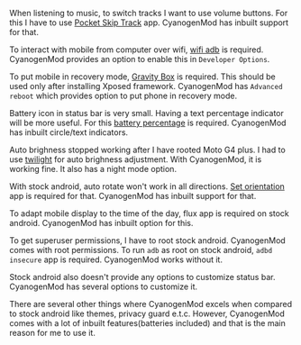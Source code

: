 <!--
.. title: Why I Use CyanogenMod?
.. slug: why-use-cyanogenmod
.. date: 2016-10-31 14:05:09 UTC
.. tags: android, mobile
.. category: tech
.. link:
.. description:
.. type: text
-->

When listening to music, to switch tracks I want to use volume buttons. For this I have to use [Pocket Skip Track](https://play.google.com/store/apps/details?id=com.silentlexx.volbtntrackctrl&hl=en) app.
CyanogenMod has inbuilt support for that.


To interact with mobile from computer over wifi, [wifi adb](https://play.google.com/store/apps/details?id=com.ttxapps.wifiadb) is required. CyanogenMod provides an option to enable this in `Developer Options`.


To put mobile in recovery mode, [Gravity Box](http://repo.xposed.info/module/com.ceco.kitkat.gravitybox) is required. This should be used only after installing Xposed framework. CyanogenMod has `Advanced reboot` which provides option to put phone in recovery mode.


Battery icon in status bar is very small. Having a text percentage indicator will be more useful. For this [battery percentage](https://play.google.com/store/apps/details?id=de.kroegerama.android4batpercent) is required.
CyanogenMod has inbuilt circle/text indicators.


Auto brighness stopped working after I have rooted Moto G4 plus. I had to use [twilight](https://play.google.com/store/apps/details?id=com.urbandroid.lux) for auto brighness adjustment. With CyanogenMod, it is working fine. It also has a night mode option.


With stock android, auto rotate won't work in all directions. [Set orientation](https://play.google.com/store/apps/details?id=com.googlecode.eyesfree.setorientation) app is required for that. CyanogenMod has inbuilt support for that.

To adapt mobile display to the time of the day, flux app is required on stock android. CyanogenMod has inbuilt option for this.

To get superuser permissions, I have to root stock android. CyanogenMod comes with root permissions. To run `adb` as root on stock android, `adbd insecure` app is required. CyanogenMod works without it.

Stock android also doesn't provide any options to customize status bar. CyanogenMod has several options to customize it.


There are several other things where CyanogenMod excels when compared to stock android like themes, privacy guard e.t.c. However, CyanogenMod comes with a lot of inbuilt features(batteries included) and that is the main reason for me to use it.
